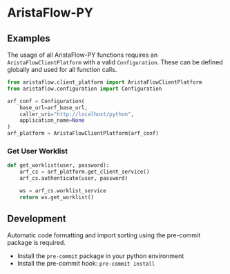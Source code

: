 # AristaFlow-PY


## Examples
The usage of all AristaFlow-PY functions requires an
`AristaFlowClientPlatform` with a valid `Configuration`. These can be
defined globally and used for all function calls.
```python
from aristaflow.client_platform import AristaFlowClientPlatform
from aristaflow.configuration import Configuration

arf_conf = Configuration(
    base_url=arf_base_url,
    caller_uri="http://localhost/python",
    application_name=None
)
arf_platform = AristaFlowClientPlatform(arf_conf)
```

### Get User Worklist
```python
def get_worklist(user, password):
    arf_cs = arf_platform.get_client_service()
    arf_cs.authenticate(user, password)

    ws = arf_cs.worklist_service
    return ws.get_worklist()
```

## Development
Automatic code formatting and import sorting using the pre-commit package is required.
- Install the `pre-commit` package in your python environment
- Install the pre-commit hook: `pre-commit install`
